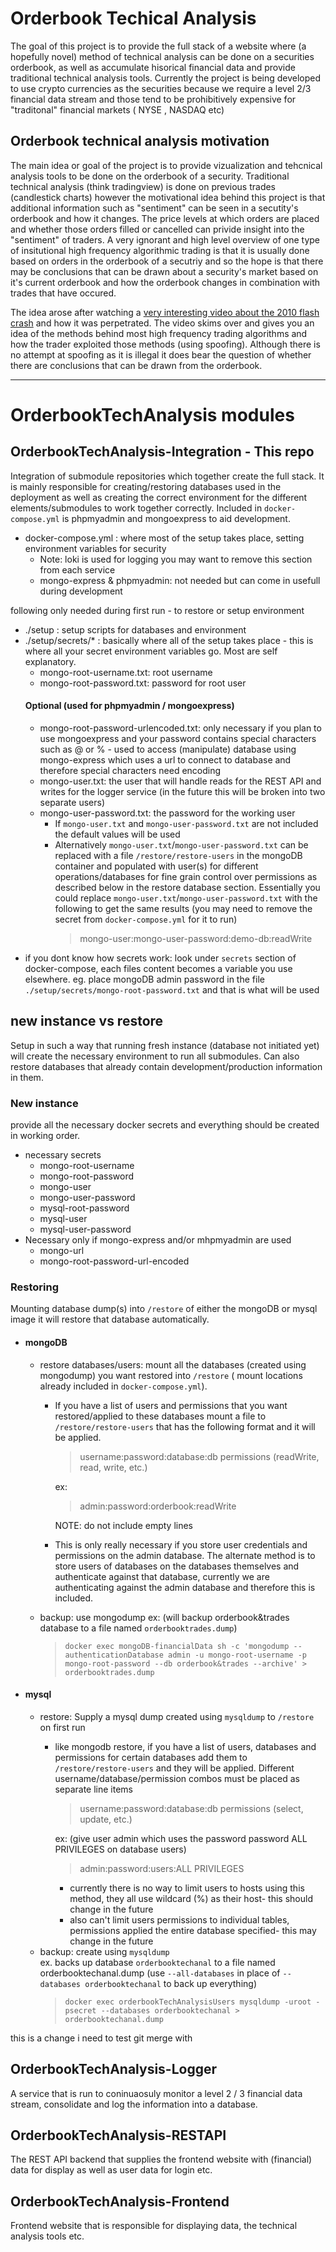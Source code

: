 # Orderbook Techical Analysis

The goal of this project is to provide the full stack of a website where (a hopefully novel) method of technical analysis can be done on a securities orderbook, as well as accumulate hisorical financial data and provide traditional technical analysis tools.
Currently the project is being developed to use crypto currencies as the securities because we require a level 2/3 financial data stream and those tend to be prohibitively expensive for "traditonal" financial markets ( NYSE , NASDAQ etc)

## Orderbook technical analysis motivation
The main idea or goal of the project is to provide vizualization and tehcnical analysis tools to be done on the orderbook of a security.  Traditional technical analysis (think tradingview) is done on previous trades (candlestick charts) however the motivational idea behind this project is that additional information such as "sentiment" can be seen in a secutity's orderbook and how it changes.  The price levels at which orders are placed and whether those orders filled or cancelled can privide insight into the "sentiment" of traders. A very ignorant and high level overview of one type of insitutional high frequency algorithmic trading is that it is usually done based on orders in the orderbook of a secutriy and so the hope is that there may be conclusions that can be drawn about a security's market based on it's current orderbook and how the orderbook changes in combination with trades that have occured.

The idea arose after watching a [very interesting video about the 2010 flash crash](https://www.youtube.com/watch?v=_ZDEWVJan0s) and how it was perpetrated. The video skims over and gives you an idea of the methods behind most high frequency trading algorithms and how the trader exploited those methods (using spoofing).  Although there is no attempt at spoofing as it is illegal it does bear the question of whether there are conclusions that can be drawn from the orderbook.

---
# OrderbookTechAnalysis modules
## OrderbookTechAnalysis-Integration  -  This repo 
Integration of submodule repositories which together create the full stack.  It is mainly responsible for creating/restoring databases used in the deployment as well as creating the correct environment for the different elements/submodules to work together correctly.  Included in `docker-compose.yml` is phpmyadmin and mongoexpress to aid development.
  - docker-compose.yml : where most of the setup takes place, setting environment variables for security  
    - Note: loki is used for logging you may want to remove this section from each service
    - mongo-express & phpmyadmin: not needed but can come in usefull during development  

following only needed during first run - to restore or setup environment
  - ./setup : setup scripts for databases and environment
  - ./setup/secrets/* : basically where all of the setup takes place - this is where all your secret environment variables go. Most are self explanatory.
    - mongo-root-username.txt: root username
    - mongo-root-password.txt: password for root user  
    #### Optional (used for phpmyadmin / mongoexpress)
    - mongo-root-password-urlencoded.txt: only necessary if you plan to use mongoexpress and your password contains special characters such as @ or % - used to access (manipulate) database using mongo-express which uses a url to connect to database and therefore special characters need encoding  
    - mongo-user.txt: the user that will handle reads for the REST API and writes for the logger service (in the future this will be broken into two separate users)
    - mongo-user-password.txt: the password for the working user  
        - If `mongo-user.txt` and `mongo-user-password.txt` are not included the default values will be used
        - Alternatively `mongo-user.txt`/`mongo-user-password.txt` can be replaced with a file `/restore/restore-users` in the mongoDB container and populated with user(s) for different operations/databases for fine grain control over permissions as described below in the restore database section.  Essentially you could replace `mongo-user.txt`/`mongo-user-password.txt` with the following to get the same results (you may need to remove the secret from `docker-compose.yml` for it to run) 
            > mongo-user:mongo-user-password:demo-db:readWrite
  - if you dont know how secrets work: look under `secrets` section of docker-compose, each files content becomes a variable you use elsewhere. eg. place mongoDB admin password in the file `./setup/secrets/mongo-root-password.txt` and that is what will be used
## new instance vs restore
Setup in such a way that running fresh instance (database not initiated yet) will create the necessary environment to run all submodules.  Can also restore databases that already contain development/production information in them.  
### New instance
provide all the necessary docker secrets and everything should be created in working order.  
  - necessary secrets 
    - mongo-root-username
    - mongo-root-password
    - mongo-user
    - mongo-user-password
    - mysql-root-password
    - mysql-user
    - mysql-user-password
  - Necessary only if mongo-express and/or mhpmyadmin are used
    - mongo-url
    - mongo-root-password-url-encoded
### Restoring  
Mounting database dump(s) into `/restore` of either the mongoDB or mysql image it will restore that database automatically.
  - #### mongoDB
    - restore databases/users: mount all the databases (created using mongodump) you want restored into `/restore` ( mount locations already included in `docker-compose.yml`).  
      - If you have a list of users and permissions that you want restored/applied to these databases mount a file to `/restore/restore-users` that has the following format and it will be applied.  
          > username:password:database:db permissions (readWrite, read, write, etc.)   

          ex:    

          > admin:password:orderbook:readWrite  
        
          NOTE: do not include empty lines
      - This is only really necessary if you store user credentials and permissions on the admin database.  The alternate method is to store users of databases on the databases themselves and authenticate against that database, currently we are authenticating against the admin database and therefore this is included.  
    - backup: use mongodump
      ex: (will backup orderbook&trades database to a file named `orderbooktrades.dump`)
      > `docker exec mongoDB-financialData sh -c 'mongodump --authenticationDatabase admin -u mongo-root-username -p mongo-root-password --db orderbook&trades --archive' > orderbooktrades.dump`


  - #### mysql  
    - restore: Supply a mysql dump created using `mysqldump` to `/restore` on first run
      - like mongodb restore, if you have a list of users, databases and permissions for certain databases add them to `/restore/restore-users` and they will be applied.  Different username/database/permission combos must be placed as separate line items   
          > username:password:database:db permissions (select, update, etc.)   

        ex: (give user admin which uses the password password ALL PRIVILEGES on database users)   

          > admin:password:users:ALL PRIVILEGES  

           - currently there is no way to limit users to hosts using this method, they all use wildcard (%) as their host- this should change in the future
           - also can't limit users permissions to individual tables, permissions applied the entire database specified- this may change in the future
    - backup: create using `mysqldump`   
      ex. backs up database `orderbooktechanal` to a file named orderbooktechanal.dump (use `--all-databases` in place of `--databases orderbooktechanal` to back up everything)
      >  `docker exec orderbookTechAnalysisUsers mysqldump -uroot -psecret --databases orderbooktechanal > orderbooktechanal.dump` 

this is a change i need to test git merge with

## OrderbookTechAnalysis-Logger
 A service that is run to coninuaosuly monitor a level 2 / 3 financial data stream, consolidate and log the information into a database.

## OrderbookTechAnalysis-RESTAPI
The REST API backend that supplies the frontend website with (financial) data for display as well as user data for login etc.

## OrderbookTechAnalysis-Frontend
Frontend website that is responsible for displaying data, the technical analysis tools etc.